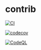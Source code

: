 # contrib

[![CI](https://github.com/openpoker-dev/contrib/actions/workflows/ci.yml/badge.svg)](https://github.com/openpoker-dev/contrib/actions/workflows/ci.yml)

[![codecov](https://codecov.io/gh/openpoker-dev/contrib/branch/master/graph/badge.svg?token=VO5TMN2EBK)](https://codecov.io/gh/openpoker-dev/contrib)

[![CodeQL](https://github.com/openpoker-dev/contrib/actions/workflows/codeql-analysis.yml/badge.svg)](https://github.com/openpoker-dev/contrib/actions/workflows/codeql-analysis.yml)